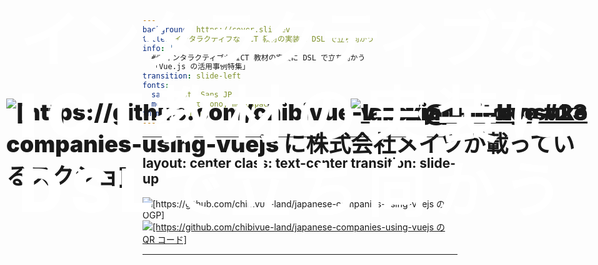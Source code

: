 ```yaml
---
background: https://cover.sli.dev
title: インタラクティブな ICT 教材の実装に DSL で立ち向かう
info: |
  ## インタラクティブな ICT 教材の実装に DSL で立ち向かう
  「Vue.js の活用事例特集」
transition: slide-left
fonts:
  sans: Noto Sans JP
  mono: Input Mono, monospace
theme: ./theme
---
```


<h1>
  <span class="line-1"><span class="accent">インタラクティブ</span>な</span>
  <br />
  <span class="line-2"><span class="accent">ICT教材</span>の実装に</span>
  <br />
  <span class="line-3"><span class="accent">DSL</span>で立ち向かう</span>
</h1>

<p class="abs-bl left-14 bottom-6">
  <a href="https://vuejs-meetup.connpass.com/event/355473/" class="flex gap-3 items-center"><img src="/vuejs-jp.png" alt="v-tokyo" class="w-10 pt-2" />v-tokyo #23</a>
</p>
<p class="abs-br right-14 bottom-6"><a href="https://x.com/naitokosuke">@naitokosuke</a></p>

<style>
h1 {
  margin-top: 2rem;
  font-size: 6rem !important;
  font-weight: 1000;
  line-height: 1.25;

  span { color: white; }

  .accent {
    color: color-mix(in srgb, var(--slidev-theme-primary), black 10%);
    font-weight: 1000;
  }

  .line-2 { letter-spacing: 1.05rem }
  .line-3 { letter-spacing: 0.82rem }
}

p {
  font-size: 2.25rem;
  font-weight: 1000;
  color: color-mix(in srgb, var(--slidev-theme-primary), black 10%);
}
</style>

---
layout: center
class: text-center
transition: slide-up
---

<div class="relative inline-block">
  <img src="/japanese-companies-using-vuejs.png" alt="[https://github.com/chibivue-land/japanese-companies-using-vuejs の OGP]" class="mx-auto h-130" />
  <a href="https://github.com/chibivue-land/japanese-companies-using-vuejs">
    <img src="/qr-japanese-companies-using-vuejs.png" alt="[https://github.com/chibivue-land/japanese-companies-using-vuejs の QR コード]" class="absolute bottom-4 right-10 z-10 w-70 screen-shot-embed" />
  </a>
</div>

---

<img
  src="/mates-on-japanese-companies-using-vuejs.png"
  alt="[https://github.com/chibivue-land/japanese-companies-using-vuejs に株式会社メイツが載っているスクショ]"
  class="flex items-center mx-auto screen-shot-embed"
/>

<div
  class="animated-ellipse"
  style="top: 54%; left: 8%; width: 594px; height: 90px;"
/>

<img src="/mates-logo.png" alt="株式会社メイツ" class="absolute bottom-66 left-140 w-36 mates-logo" />

<style scoped>
.animated-ellipse {
  @apply absolute border-4 border-red-500;
  transform: scale(0);
  animation: pop-in 0.4s ease-out forwards;
  animation-delay: 1s;
  transform-origin: center;
}
@keyframes pop-in {
  0% { transform: scale(0); opacity: 0; }
  60% { transform: scale(1.2); opacity: 1; }
  100% { transform: scale(1); }
}

img.mates-logo {
  transform: scale(0);
  animation: pop-in 0.4s ease-out forwards;
  animation-delay: 1s;
  transform-origin: center;
}
</style>

---
layout: center
class: text-center
transition: slide-up
---

<h1>株式会社メイツ</h1>

<p :class="$slidev.nav.clicks === 1 ? 'clicked' : ''">一言で表すと</p>

<img src="/edutech.png" alt="edutech" class="mx-auto my-4 px-4" :class="$slidev.nav.clicks === 1 ? 'clicked' : ''" />

<div
  v-if="$slidev.nav.clicks === 1"
  class="overlay"
>
  <img src="/aim-at-logo.png" alt="aim@" class="mx-auto my-4" />
  <img src="/reco-logo.png" alt="reco" class="mx-auto my-4 w-50" />
</div>

<div style="display: none;" v-click />

<style scoped>
p.clicked { color: var(--slidev-theme-background); }
img.clicked { filter: blur(40px); }

.overlay {
  top: 5vh;
}
</style>

---
layout: center
---

<div class="flex items-center gap-12">
  <div class="flex-shrink-0">
    <a href="https://x.com/naitokosuke"><img src="/naitokosuke-sns-icon.png" class="w-56 h-56 rounded-full shadow-lg" /></a>
  </div>
  <div class="flex-1">
    <h2 class="text-5xl font-bold mb-6">ナイトウコウスケ</h2>
    <ul class="space-y-3 text-3xl">
      <li class="flex items-center">
        <span class="text-[#42b883] mr-2">▸</span>
        Compostion API 生まれ script setup 育ち
      </li>
      <li class="flex items-center">
        <span class="text-[#35495e] mr-2">▸</span>
        <logos-vue class="h-7 mt-1 mr-2" /> 3.2+
      </li>
    </ul>
    <div class="mt-8 pt-6 border-t border-gray-200">
      <p class="text-2xl text-gray-600">
        株式会社メイツ (2025.02~) <img src="/mates-logo.png" class="ml-2 h-10 inline-block" /><br/>
        フロントエンドエンジニア
      </p>
    </div>
  </div>
</div>

---
layout: center
---

<h1 class="text-8xl leading-36 font-bold mb-0">インタラクティブな<br /> ICT 教材の実装に<br /> DSL で立ち向かう</h1>

<div class="overlay overlay-white" v-click>
  <div>
    <h2 class="text-6xl">今日話すこと</h2>
    <ul class="mx-12 list-disc">
      <li class="text-5xl/24">株式会社メイツ</li>
      <li class="text-5xl/24">ICT 教材開発の課題</li>
      <li class="text-5xl/24">aim@ contents definition language</li>
    </ul>
  </div>
</div>

<style scoped>
.overlay { padding: 0 16px; }
</style>

---
layout: section
---

<h1 class="flex items-center justify-center text-8xl gap-4">
  <span>株式会社メイツ</span>
  <img src="/mates-logo.png" alt="mates inc." class="w-24 mt-4" />
</h1>

---
transition: slide-up
---

<div class="grid gap-4 grid-cols-3 items-center text-5xl my-20">
  <ul class="grid gap-12">
    <li class="font-bold underline underline-#D79A02 underline-offset-8">学習塾事業</li>
    <li class="font-bold underline underline-#e82518 underline-offset-8">アプリ事業</li>
  </ul>

  <img src="/mates-teams.svg" alt="[メイツの事業概要図]" class="col-span-2" />
</div>

---

<h1 class="flex items-center mb-12">
  <img src="/aim-at-logo.png" alt="aim@" aria-hidden="true" class="w-56" />
</h1>

<div class="grid grid-cols-2 gap-8 items-center">
  <ul class="space-y-4 text-4xl">
    <template v-if="$slidev.nav.clicks === 0">
      <li>学習塾向け ICT 教材</li>
      <li>定期テスト、英検、<br />高校入試、etc...</li>
      <li>Web アプリケーション</li>
    </template>
    <template v-if="$slidev.nav.clicks === 1">
      <li class="flex items-center">Web アプリ <logos-vue class="ml-2 h-8" /></li>
      <li>豊富な問題/解答形式</li>
      <li>マルチデバイス (& PWA)</li>
      <li>時間管理、メディアストリーミング、etc...</li>
    </template>
  </ul>
  <div>
    <img
      src="/aim-at-image.png"
      alt="[aim@ のイメージ]"
      class="mx-auto max-h-96"
    />
  </div>
</div>

<div style="display: none;" v-click />

---
class: text-center
layout: section
transition: slide-up
---

<h1 class="text-6xl">学習教材のドメイン知識は複雑</h1>

<p class="text-5xl">(一般的な話)</p>

---
transition: slide-up
---

<div class="mx-auto grid items-center justify-center">
  <h1>多様な学習形式と多様な問題形式</h1>
  <div class="grid grid-cols-3 gap-16 mx-auto">
    <ul class="grid gap-6 text-3xl border border-lightblue-200 bg-lightblue-50 rounded-lg p-4 h-100">
      <li>テスト</li>
      <li>一問一答</li>
      <li>ドリル</li>
      <li>模試</li>
      <li>講義動画</li>
      <li>インプット教材</li>
    </ul>
    <div class="grid col-span-2 grid-cols-2 gap-16 border border-lightblue-200 bg-lightblue-50 rounded-lg p-4 h-100">
      <ul class="grid gap-4 text-3xl">
        <li>択一</li>
        <li>複数選択</li>
        <li>穴埋め</li>
        <li>長文記述</li>
        <li>正誤</li>
        <li>書き順</li>
        <li>並び替え</li>
      </ul>
      <ul class="grid gap-4 text-3xl">
        <li>数式</li>
        <li>画像問題</li>
        <li>長文読解</li>
        <li>グラフ</li>
        <li>リスニング</li>
        <li>スピーキング</li>
        <li>作文添削</li>
      </ul>
    </div>
  </div>
</div>

---
transition: slide-up
layout: center
class: text-center
---

<h2 class="flex items-center text-7xl">
  <img src="/aim-at-logo.png" class="aim-at-logo" alt="aim@" aria-hidden="true" />
  <span>で扱う問題形式</span>
</h2>

<style scoped>
.aim-at-logo {
  width: 240px;
  margin-right: 1rem;
}
</style>

---
transition: slide-up
---

<h1 class="text-7xl">ChoiceFormat</h1>

<div class="grid grid-cols-3 gap-4 text-3xl mt-12">
  <ul class="grid gap-4">
    <li>単一選択/複数選択</li>
    <li>複数重複選択</li>
    <li>選択肢の解除機能</li>
    <li>選択肢のシャッフル</li>
    <li>選択肢に数式</li>
    <li>解答欄の結合</li>
  </ul>
  <img
    src="/choice-format.png"
    alt="[選択式問題のスクリーンショット]"
    class="mx-auto col-span-2 screen-shot-embed"
  />
</div>

---
transition: slide-up
---

<h1 class="text-7xl">WriteFormat</h1>

<div class="grid grid-cols-3 gap-4 text-4xl mt-12">
  <ul class="grid gap-4">
    <li>textarea (作文)</li>
    <li>解答欄の伸び縮み</li>
    <li>解答欄のクリア</li>
  </ul>
  <img
    src="/write-format.png"
    alt="記述形式のスクリーンショット"
    class="mx-auto col-span-2 screen-shot-embed"
  />
</div>

---
transition: slide-up
---

<h1 class="text-5xl">KanjiHiraganaHandWritingFormat</h1>

<div class="grid grid-cols-3 gap-4 text-4xl mt-12">
  <ul class="grid text-5xl gap-4">
    <li>書き順</li>
    <li>消しゴム</li>
    <li>undo</li>
  </ul>
  <img
    src="/kanji-hiragana-hand-writing-format.png"
    alt="手書き形式のスクリーンショット"
    class="mx-auto col-span-2 screen-shot-embed"
  />
</div>

---
transition: slide-up
---

<h1 class="text-7xl">全形式共通</h1>

<div class="grid grid-cols-3 gap-4 text-4xl mt-12">
  <ul class="grid">
    <li>マルバツ</li>
    <li>模範解答</li>
    <li>採点
    </li>
    <li>etc...</li>
  </ul>
  <img src="/scored-with-answer.png" alt="[採点後の模範解答の表示]" class="mx-auto col-span-2 screen-shot-embed" />
</div>

---

<h1 class="text-7xl mb-16">他にも...</h1>

<ul class="space-y-8 text-5xl">
  <li>Hiragana (ひらがなのみ入力)</li>
  <li>SelfScoring (自己採点)</li>
  <li>Speak (音声入力)</li>
  <li>etc...</li>
</ul>

---
layout: section
transition: slide-up
---

<h1 class="text-6xl">実際のコンテンツ開発とその課題</h1>

---
transition: slide-up
---

<h1 v-click>元々の学習画面</h1>

<img src="/old-aim-at.png" alt="元々の学習画面" class="mx-auto screen-shot-embed" />

<p class="text-4xl" v-click>CSV + 問題画像</p>

<ul class="grid gap-4 text-4xl" v-click>
  <li>問題画像の拡大・縮小</li>
  <li>解答欄と問題文が離れている</li>
</ul>

<div class="overlay overlay-blur" v-click>
  <img src="/sp-csv.png" alt="スマホで見た CSV コンテンツ" class="mx-auto my-20 screen-shot-embed" />
</div>

<p v-click class="overlay text-7xl emoji">🥲</p>

<style scoped>
:is(h1, ul, p) {
  position: absolute;
  width: fit-content;
  z-index: 10;
  background-color: var(--vue-green);
  border-radius: 10px;
  padding: 10px;
}

h1 { top: 30px; left: 30px; }

ul { top:300px; right: 10px; }

p { top: 150px; right: 10px; }

p.emoji {
  top: 330px;
  left: 660px;
  z-index: 1000;
  height: 130px;
  width: 130px;
}

.overlay { img { height: 500px; } }
</style>

---

<img src="/csv-content.png" alt="CSV コンテンツ" class="mx-auto screen-shot-embed h-125" />

<div :class="$slidev.nav.clicks === 0 ? 'hidden' : 'overlay overlay-blur'">
  <div class="text-3xl bg-white/90 p-8 rounded-lg">
    <ul v-if="$slidev.nav.clicks === 1">
      <li>問題文中に出てくる解答欄に直接入力できない</li>
      <li>スマホで見ると問題も解答欄もどちらも狭い</li>
      <li>問題画像の読み込みが完了するまでコンテンツを利用できない</li>
    </ul>
    <ul v-if="$slidev.nav.clicks === 2">
      <li>CSV のバリデーションがめんどい</li>
      <li>コンテンツ作成時のプレビューが大変</li>
      <li>画像データなのでレスポンシブ対応が大変 <br />(画像の拡大縮小くらい)</li>
      <li>PDF は扱いたくない、、、</li>
    </ul>
  </div>
</div>

<div style="display: none;" v-click />
<div style="display: none;" v-click />

<style scoped>
.overlay {
  position: fixed;
  top: 0;
  left: 0;
  width: 100%;
  height: 100%;
  background: rgba(0, 0, 0, 0.05);
  display: flex;
  justify-content: center;
  align-items: flex-start;
  z-index: 1000;

  > div {
    background: rgba(255, 255, 255, 0.9);
    padding: 2rem;
    border-radius: 0.5rem;
    width: 80%;
    margin-top: 20vh;
    overflow-y: auto;
    box-shadow: 0 4px 6px rgba(0, 0, 0, 0.1);

    h2 {
      font-size: 1.5rem;
      margin-bottom: 1.5rem;
      color: #333;
    }

    ul {
      list-style-type: disc;
      padding-left: 1.5rem;
      margin-bottom: 1rem;

      ul {
        list-style-type: circle;
        margin-top: 0.5rem;
      }
    }

    li {
      margin-bottom: 0.5rem;
      line-height: 1.5;
    }
  }
}

.hidden { display: none; }
</style>

---
layout: section
transition: slide-up
---

<h1 class="text-8xl">DSL で立ち向かう</h1>

---
transition: slide-up
---

<h1>何でどうやってコンテンツを作る？(ベース)</h1>

<br />

<ul class="grid gap-8 text-6xl">
  <li>LaTeX？ <devicon-latex /></li>
  <li>HTML？ <logos-html5 /></li>
  <li>Markdown？ <logos-markdown /></li>
  <li>独自フォーマット？</li>
</ul>

<style scoped>
h1 { font-size: 46px; }
</style>

---
transition: slide-up
---

<h1 class="flex items-center gap-5 mb-0">LaTeX <devicon-latex text-7xl mt-2 /></h1>

<br />
<br />

<p class="text-6xl flex gap-2 items-center"><mdi-circle-outline class="text-green-500" />表現力</p>
<small class="ml-20">数式や図表の表現力が高い</small>

<br />
<br />

<p class="text-6xl flex gap-2 items-center"><mdi-triangle-outline class="text-blue-500" />Web との親和性</p>
<small class="ml-20">HTML に変換できるけど、、、</small>

<br />
<br />

<p class="text-6xl flex gap-2 items-center"><mdi-triangle-outline class="text-blue-500" />馴染みのない開発者も多少</p>
<small class="ml-20">開発者都合だけど、、、</small>

---
transition: slide-up
---

<h1>HTML <logos-html5 /> (+ CSS)</h1>

<br />
<br />

<p class="text-6xl flex gap-2 items-center"><mdi-circle-outline class="text-green-500" />Web での表現力</p>

<br />
<br />

<p class="text-6xl flex gap-2 items-center"><mdi-close class="text-red-500" />手書きが面倒</p>
<small class="ml-20">タグを全部書くのが大変</small><br />
<small class="ml-20">数式も MathML で書く、、、？</small>

---
transition: slide-up
---

<h1>Markdown <logos-markdown /></h1>

<br />
<br />

<p class="text-6xl flex gap-2 items-center"><mdi-circle-outline class="text-green-500" />比較的書きやすい/読みやすい</p>

<br />
<br />

<p class="text-6xl flex gap-2 items-center"><mdi-circle-outline class="text-green-500" />拡張が容易</p>
<small class="ml-20">既存のプロセッサやプラグインが利用できる(markdown-it など)</small>

---
layout: center
---

<div class="grid gap-8 text-7xl">
  <p>HTML を書きたい！</p>
  <p>(手書きは大変)</p>
  <p>HTML を簡潔に書きたい！！</p>
  <p>基本的には Markdown で</p>
  <p>LaTeX などは局所的に</p>
</div>

---
layout: section
class: text-7xl
transition: view-transition
---

<br />

<h1 class="flex items-center justify-center gap-12">
  <span class="view-a">A</span><span class="view-c">C</span><span class="view-d">D</span><span class="view-l">L</span>
</h1>

<style scoped>
.view-a { view-transition-name: a; color: var(--aim-at-red) !important; }
.view-c { view-transition-name: c; color: var(--aim-at-red) !important; }
.view-d { view-transition-name: d; color: var(--aim-at-red) !important; }
.view-l { view-transition-name: l; color: var(--aim-at-red) !important; }
</style>

---
layout: center
class: text-center
transition: view-transition
---

<h1><span class="view-a">A</span>im@ <span class="view-c">C</span>ontents <span class="view-d">D</span>efinition <span class="view-l">L</span>anguage</h1>

<style scoped>
.view-a { view-transition-name: a; color: var(--aim-at-red); }
.view-c { view-transition-name: c; color: var(--aim-at-red); }
.view-d { view-transition-name: d; color: var(--aim-at-red); }
.view-l { view-transition-name: l; color: var(--aim-at-red); }
</style>

---
transition: slide-up
---

<h1>
  <span class="view-a">A</span>im@ 
  <span class="view-c">C</span>ontents 
  <span class="view-d">D</span>efinition 
  <span class="view-l">L</span>anguage
</h1>

<div class="grid gap-16">
  <h2 class="text-4xl grid items-center">
    Markdown 拡張した DSL <span class="text-2xl">
    (<span class="font-bold text-#2897c8">D</span>omain <span class="font-bold text-#2897c8">S</span>pecific <span class="font-bold text-#2897c8">L</span>anguage)</span>
  </h2>
  <div class="grid grid-cols-3 gap-24">
    <div>
      <ul class="grid gap-2 text-3xl">
        <li>KaTeX</li>
        <li>ルビ、画像、動画</li>
        <li>sanitize</li>
      </ul>
    </div>
    <div class="col-span-2">
      <ul class="grid gap-2 text-3xl">
        <li>塾固有のレイアウト</li>
        <li>専用のタグ</li>
        <li>問題ごとのメタ情報</li>
      </ul>
    </div>
  </div>
  <div v-click class="overlay overlay-white">
    <div>
      <p class="text-5xl text-center">
        <span>1 問の問題、ヒント、解説、メタ情報を</span><br />
        <span>1 つのファイルで記述できる</span>
      </p>
      <p class="text-3xl text-end mt-15 mr-5"><logos-vue text-3xl mr-2 />SFC...?</p>
    </div>
  </div>
</div>

<style scoped>
.view-a { view-transition-name: a; color: var(--aim-at-red); }
.view-c { view-transition-name: c; color: var(--aim-at-red); }
.view-d { view-transition-name: d; color: var(--aim-at-red); }
.view-l { view-transition-name: l; color: var(--aim-at-red); }

.overlay {
  p:first-child {
    margin-top: 100px;
    background-color: var(--slidev-theme-background);
    padding: 10px;
    border-radius: 10px;
    border: 2px solid var(--slidev-theme-text);
  }
}
</style>

---
transition: slide-up
---

<h1 class="text-4xl">ACDL 例</h1>

<div class="grid grid-cols-2 gap-2">

```markdown
<aim-question>
## 因数分解小テスト

### １. 因数分解しなさい

(1) $9x^2 - 16=$ <aim-input />
</aim-question>

<aim-meta>
配点: '0'
解説画像:
  - kaisetsu.png
問題種類*: その他
問題形式: 演習問題形式
...
</aim-meta>
```

```markdown
<aim-answer>
(1) $9x^2 - 16 = (3x + 4)(3x - 4)$

<aim-img
  filename="kaisetsu.png"
  width="600px"
/>
</aim-answer>

<aim-hint>
# ヒント

- ヒント 1
- ヒント 2
- ヒント 3

</aim-hint>
```

</div>

<style scoped>
:deep(.slidev-code) {
  code {
    font-size: 1.2rem;
    line-height: 1.3;
  }
}
</style>

---

<img src="/cms-example.png" alt="aim@ CMS のサンプル" class="w-200 mx-auto screen-shot-embed" />

---
layout: section
transition: slide-up
---

<h1 class="text-6xl">ACDL のランタイム</h1>

---
transition: slide-up
layout: center
---

<div class="grid grid-cols-2 gap-6">
  <div class="border border-gray-300 rounded-xl p-6 shadow-lg w-110">
    <h2 class="text-4xl font-bold mb-4">ユーザー入力</h2>
    <ul class="space-y-2 text-2xl">
      <li class="flex items-start">
        <span class="mr-2 mt-1">•</span>
        自作ソフトウェアキーボード
      </li>
      <li class="flex items-start">
        <span class="mr-2 mt-1">•</span>
        入力フィールドの状態管理
      </li>
      <li class="flex items-start">
        <span class="mr-2 mt-1">•</span>
        解答のバリデーション
      </li>
    </ul>
  </div>
  <div class="border border-gray-300 rounded-xl p-6 shadow-lg">
    <h2 class="text-4xl font-bold mb-4">メディアの取り扱い</h2>
    <ul class="space-y-2 text-2xl">
      <li class="flex items-start">
        <span class="mr-2 mt-1">•</span>
        ストリーミング
      </li>
      <li class="flex items-start">
        <span class="mr-2 mt-1">•</span>
        プレイヤー
      </li>
      <li class="flex items-start">
        <span class="mr-2 mt-1">•</span>
        認可
      </li>
      <li class="flex items-start">
        <span class="mr-2 mt-1">•</span>
        cleanup の処理
      </li>
    </ul>
  </div>
</div>

---

<h1>インタラクション実装 (ランタイム) の課題</h1>

<br />

<div v-if="$slidev.nav.clicks === 0" class="text-4xl grid">
  <ul class="grid gap-10">
    <li>コンテンツは DSL で記述されて、生の HTML (DOM) <br />に変換される</li>
    <li><logos-vue /> で実装する部分と生 DOM を混ぜ合わせて<br />インタラクティブにする必要がある</li>
  </ul>
  <br />
  <span class="mb-4 text-3xl">例えば</span>
  <span class="text-2xl font-bold">ソフトウェアキーボード、採点処理時に正誤を表示、etc...</span>
</div>

<div v-if="$slidev.nav.clicks === 1" class="overlay overlay-white">
  <div>
    <ul class="text-4xl grid gap-6">
      <li>愚直にやると <logos-vue /> の世界と生 DOM の世界を<br />何度も行き来することになる</li>
      <li>
        生 DOM をいじると UI の記述が命令的になる
        <ul class="mt-6 text-3xl grid gap-4 list-disc px-10">
          <li>selector はどうするか</li>
          <li>その時点での DOM 全体の構造が不明</li>
          <li>イベントリスナーの管理がめんどくさい</li>
        </ul>
      </li>
    </ul>
    <p class="mt-12 font-bold text-4xl text-center">UI の仕様がわからなくなる (なんでもできてしまう)</p>
  </div>
</div>

<p v-if="$slidev.nav.clicks === 2" class="text-4xl leading-18">
  あらゆるところで <logos-vue /> のスケジューラーのことを考慮<br />しながら実装する必要がある
  <br />
  <span class="text-3xl">(どこで nextTick() を使うか使わないか)</span>
</p>

<template v-if="$slidev.nav.clicks === 3">
  <p class="text-4xl font-bold underline mt-4">これらをうまく解決したい</p>

  <ul class="text-5xl grid gap-10 mt-10">
    <li><logos-vue /> と生 DOM の組み合わせ</li>
    <li>生 DOM 操作の命令的な記述</li>
    <li><logos-vue /> のスケジューラー (nextTick())</li>
  </ul>
</template>

<div style="display: none;" v-click />
<div style="display: none;" v-click />
<div style="display: none;" v-click />

<style scoped>
h1 { font-size: 47px; }
</style>

---
transition: slide-up
---

<h1 class="text-6xl">ランタイムの実装のアプローチ</h1>

<p class="text-5xl mt-16">実装を 2 つの空間に分離する</p>

<div class="grid grid-cols-2 gap-8 mt-10">
  <div class="border p-8 border-solid border-gray-300 rounded-lg">
    <h2 class="text-6xl mb-4 font-bold">Infra</h2>
    <p class="text-4xl mt-8">UI 更新の仕組み</p>
  </div>
  <div class="border p-8 border-solid border-gray-300 rounded-lg">
    <h2 class="text-6xl mb-4 font-bold">Impl</h2>
    <p class="text-4xl mt-8">ビジネスロジック</p>
  </div>
</div>

---

# Infra のアーキテクチャ

<img
  src="/aim-at-markdown-arch.png"
  alt="aim@ のアーキテクチャ"
  class="w-145 mx-auto"
/>

<p
  style="position: absolute; bottom: 345px; right: 520px;"
  class="text-4xl description"
  v-click
>
  宣言的な UI の状態
  <br />
  (デカい reactive object)
</p>

<p
  style="position: absolute; bottom: 130px; right: 100px;"
  class="text-4xl description"
  v-click
>
  ACDL → HTML
</p>

<p
  style="position: absolute; bottom: 235px; right: 20px;"
  class="text-4xl description"
  v-click
>
  HTML にインタラクティブな機能を注入
</p>

<style scoped>
.description {
  background-color: var(--slidev-theme-accent);
  color: var(--slidev-theme-background);
  padding: 10px 20px;
  border-radius: 10px;
  font-weight: bold;
}
</style>

---

<h1 class="text-6xl">Render</h1>

<div class="grid grid-cols-3">
<div>

<ul class="grid gap-4 text-4xl">
  <li>ACDL → HTML</li>
  <br />
  <li>pre process</li>
  <li>post process</li>
  <li>sanitize</li>
</ul>

</div>
<div class="col-span-2">

```ts
function render(s: string, opts?: RenderOptions): string {
  return [preProcess, markdown.render, postProcess, sanitize].reduce(
    (acc, p) => p(acc, opts),
    s
  );
}

interface RenderOptions {
  shouldRenderMedia: boolean;
  isVertical: boolean;
  // etc...
}
```

</div>
</div>

<div
  v-if="$slidev.nav.clicks === 1"
  class="overlay overlay-blur"
  style="overflow: hidden; padding: 10px;"
>
<div class="w-200 relative">

<div class="absolute top-7 right-10 text-white bg-gray-800 px-2 py-1 rounded text-3xl font-bold z-10">ACDL</div>

```html
## 因数分解小テスト ### １. 因数分解しなさい (1) $9x^2 - 16=$ <aim-input />
```

<div
  class="absolute top-7 right-10 text-white bg-gray-800 px-2 py-1 rounded text-3xl font-bold z-10"
  style="margin-top: 10rem;;"
>
  HTML
</div>

<br />

```html
<div class="pa-2 rendered overflow-y-auto full-height">
  <h2>因数分解小テスト</h2>
  <h3>１. 因数分解しなさい</h3>
  <p>
    (1)
    <span class="katex">
      <span class="katex-html">
        <span class="base">
          <span
            class="strut"
            style="height:0.897438em;vertical-align:-0.08333em;"
          ></span>
          <span class="mord">9</span>
          <span class="mord">
            <span class="mord mathnormal">x</span>
            <span class="msupsub">
              <span class="vlist-t">
                <span class="vlist-r">
                  <span class="vlist" style="height:0.8141079999999999em;">
                    <span style="top:-3.063em;margin-right:0.05em;">
                      <span class="pstrut" style="height:2.7em;"></span>
                      <span class="sizing reset-size6 size3 mtight">
                        <span class="mord mtight">2</span>
                      </span>
                    </span>
                  </span>
                </span>
              </span>
            </span>
          </span>
          <span
            class="mspace"
            style="margin-right:0.2222222222222222em;"
          ></span>
          <span class="mbin">−</span>
          <span
            class="mspace"
            style="margin-right:0.2222222222222222em;"
          ></span>
        </span>
        <span class="base">
          <span
            class="strut"
            style="height:0.64444em;vertical-align:0em;"
          ></span>
          <span class="mord">1</span>
          <span class="mord">6</span>
          <span
            class="mspace"
            style="margin-right:0.2777777777777778em;"
          ></span>
          <span class="mrel">=</span>
        </span>
      </span>
    </span>
    <span class="question-field">
      <span class="question-field-input-wrapper">
        <input class="question-field-input" data-aim-tag="" placeholder="" />
      </span>
      <span class="question-field-error"></span>
    </span>
  </p>
</div>
```

</div>
</div>

<div v-click style="display: none;" />

<style scoped>
.overlay { display: grid; justify-items: center; }

:deep(.slidev-code) {
  code { font-size: 1.1rem; line-height: 1.2; }
}
</style>

---
transition: slide-up
---

<h1 class="text-5xl">Bridge</h1>

<div class="grid gap-8">
<ul class="grid gap-2">
  <li class="text-3xl">宣言的な UI の状態</li>
  <li class="text-3xl">問題データから作成されるリアクティブオブジェクト</li>
</ul>

<div>

<img src="/vue-bridge-dom.drawio.svg" alt="what is bridge?" class="w-170 mx-auto" />

</div>
</div>

---
layout: center
transition: slide-up
---

<img src="/bridge-structure.drawio.svg" alt="what is bridge?" class="h-120 mx-auto" />

<div v-if="$slidev.nav.clicks === 1" class="overlay overlay-blur">
<div class="bg-white/90 p-8 rounded-lg">

```ts
const bridge = ref<MarkdownQuestionBridge | null>(null);

interface MarkdownQuestionBridge {
  questionFormatsBridges: QuestionFormatBridge[];
}

type QuestionFormatBridge =
  | SingleFormatBridge
  | SpeakFormatBridge
  | ChoiceFormatBridge
  | WriteFormatBridge
  | SelfScoringFormatBridge;
//  ...
```

</div>
</div>

<div v-click style="display: none;" />

<style scoped>
.overlay {
  > div {
    width: fit-content;
    display: grid;
    justify-self: center;
    place-items: center;
    height: 100%;

    :deep(.slidev-code) {
      code {
        font-size: 1.5rem;
        line-height: 1.3;
      }
    }
  }
}
</style>

---

<h1 class="text-5xl">Bridge は巨大リアクティブオブジェクト</h1>

<div class="grid gap-8 mt-12">
  <p class="text-5xl text-gray-600"><span v-mark="{ color: 'var(--aim-at-red)' }">すべての UI 状態を管理</span></p>

  <div class="mt-8">
    <p class="text-4xl flex items-center gap-2"><logos-vue /> の reactivity system が嬉しい</p>
    <div class="grid grid-cols-2 gap-8 mt-12">
      <div class="p-8 border bg-#42b883 rounded-lg text-center">
        <p class="text-4xl font-bold text-#35495e">.value</p>
      </div>
      <div class="p-8 border bg-#35495e rounded-lg text-center">
        <p class="text-4xl font-bold text-#42b883">deep watch</p>
      </div>
    </div>
  </div>
</div>

<style scoped>
.text-aim-at-red { color: var(--aim-at-red); }
</style>

---
transition: slide-up
---

<h1 class="text-8xl">Hydration</h1>

<br />

<div class="grid grid-cols-2">

<ul class="grid gap-10 ">
  <li class="text-4xl">DOM と Bridge のリンク</li>
  <li class="text-3xl">Vue の世界の外で DOM 操作</li>
</ul>

```ts
hydrate({
  markdownQuestionBridge,
  inputElementClassName,
  // ...
});
```

</div>

<style scoped>
:deep(.slidev-code) {
  height: fit-content;
  code {
    font-size: 1.5rem;
    line-height: 1.3;
  }
}
</style>

---
transition: slide-up
---

<p class="text-5xl">{{ message }}</p>

<br />
<br />

````md magic-move
```ts
const real: document.getElementById(hydrationId);
```

```ts
ctx.markdownQuestionBridge.value?.questionFormatsBridges.forEach(
  (markdownQuestionFormat, i) => {
    switch (markdownQuestionFormat.type) {
      case QuestionFormatBridgeType.Write:
      case QuestionFormatBridgeType.Choice: {
        hydrateInput(ctx, real, markdownQuestionFormat, i);
        break;
      }
      // ...
    }
  }
);
```

```ts
function hydrate(ctx: HydrateContext): HydratedHandler {
  // ...
  const update = () => {
    try {
      internalUpdate(ctx, real);
    } catch (e) {
      // error handling
    }
  };

  // HydratedHandler
  return { update /* ... */ };
}
```
````

<script setup>
import { computed } from "vue";
const message = computed(() => {
  if ($slidev.nav.clicks === 0) return "1. 対象の DOM 要素を取得";
  if ($slidev.nav.clicks === 1) return "2. DOM に Bridge を hydrate ";
  if ($slidev.nav.clicks === 2) return "3. HydratedHandler の生成";
  return "";
});
</script>

<style scoped>
:deep(.slidev-code) {
  font-size: 1.4rem !important;
  line-height: 1.3 !important;
}
</style>

---

```ts
// bridge を生成
bridge.value = build(questionFormats /* ... */);

// DOM を生成 (v-html で挿入)
renderedQuestionText.value = render(acdl /* ... */);

// bridge を DOM に hydrate
nextTick(() => {
  hydratedHandler = hydrate({
    markdownQuestionBridge: bridge,
    targetSelector: "#question-42445345736",
    /* ... */
  });
});
```

<br />

```ts
// Bridge を watch して受け取った HydratedHandler を実行することで UI を更新する
const bridge = ref<MarkdownQuestionBridge | null>(null);
watch([bridge, activeQuestionFieldInfo], () => hydratedHandler?.update?.(), {
  deep: true,
});
```

<div v-if="$slidev.nav.clicks === 1" class="overlay">

<img
  src="/aim-at-markdown-arch.png"
  alt="aim@ のアーキテクチャ"
  class="mx-auto h-130"
/>

</div>

<div v-click style="display: none;" />

<style scoped>
h1 {
  font-size: 4rem;
  position: absolute;
  top: 10px;
  right: 10px;
  z-index: 999;
  border: 1px solid var(--slidev-theme-text);
  padding: 1px;
  border-radius: 10px;
}


:deep(.slidev-code) {
  code {
    font-size: 1.1rem;
    line-height: 1.3;
  }
}
</style>

---

<h1 class="text-7xl">ここまでで Infra は揃った</h1>

<br />

<p class="text-6xl leading-18">Bridge を操作することで<br />UI が更新される</p><br />
<p class="text-6xl leading-18">Bridge を使って UI に関する<br />ビジネスロジックを実装していく</p>

---

<h1 class="text-5xl">Impl</h1>

<div class="grid gap-8">
  <p class="text-4xl">Bridge を使って UI に関するビジネスロジックを記述</p>

  <ul class="grid gap-4 text-3xl">
    <li>時間切れ → 自動採点 → <mdi-circle-outline class="text-green-500" /><mdi-close class="text-red-500" /></li>
    <li>学習フェーズ (回答中、採点後、見直し) の変更 → UI の更新</li>
    <li>選択肢選択のビジネスロジック <span class="text-xl">(コンテンツの設定によって挙動が変わる)</span>
      <ul class="mt-3 text-xl list-disc ml-6">
        <li :class="$slidev.nav.clicks === 1 ? 'text-aim-at-red' : ''">選択済み選択肢 (追加されるのか、解除されるのか)</li>
      </ul>
    </li>
    <li>数式入力の不正な入力に対するバリデーション
      <ul class="mt-3 text-xl list-disc ml-6">
        <li>累乗のネストや 2 重根号、半分数の禁止、etc...</li>
      </ul>
    </li>
    <li>
      <span :class="$slidev.nav.clicks === 1 ? 'text-aim-at-red' : ''">左右キーの押下で解答欄移動</span>、etc...
    </li>
  </ul>

  <div v-if="$slidev.nav.clicks === 1" class="overlay overlay-blur">
    <p class="text-4xl leading-relaxed px-8">
      中でも DSL によってレンダリングされた部分からの<br />イベント (input, focus, blur, etc...) は <span class="text-aim-at-red">UserAction</span> <br />という名前で実装されている
    </p>
  </div>
</div>

<div v-click style="display: none;" />

<style scoped>
.overlay {
  z-index: 999;
  padding: 2rem;

  > p {
    margin-bottom: 250px;
    padding: 1rem;
    border-radius: 1rem;
    background-color: var(--slidev-theme-background);
    height: fit-content;
    border: 2px solid var(--slidev-theme-text);
  }
}

.overlay-blur { backdrop-filter: blur(1px); }

.text-aim-at-red { color: var(--aim-at-red); }
</style>

---

<h1 class="text-4xl">キーボードごとに多様なアクションが実装</h1>

<br />
<br />
<br />

<img v-if="$slidev.nav.clicks === 0" src="/keyboard-math.png" alt="" class="w-full mx-auto screen-shot-embed" />
<img v-if="$slidev.nav.clicks === 1" src="/keyboard-choice.png" alt="" class="w-full mx-auto screen-shot-embed" />
<img v-if="$slidev.nav.clicks === 2" src="/keyboard-chemistry.png" alt="" class="w-full mx-auto screen-shot-embed" />
<img v-if="$slidev.nav.clicks === 3" src="/keyboard-tegaki.png" alt="" class="w-full mx-auto screen-shot-embed" />

<div v-if="$slidev.nav.clicks === 4" class="mt-4">
    <h2 class="text-3xl font-semibold mb-10">実 DOM にバインドされる UserActions</h2>
    <ul class="list-disc list-inside space-y-6 text-2xl">
      <li>handleInput</li>
      <li>handleFocus</li>
      <li>handleBlur</li>
      <li>handleClickDeleteButton</li>
    </ul>
    <img src="/hydration-binding-user-actions.png" alt="" class="h-110 mx-auto screen-shot-embed absolute bottom-5 right-30" />
</div>

<img v-if="$slidev.nav.clicks === 5" src="/user-actions.png" alt="" class="w-full mx-auto screen-shot-embed" />

<div v-click style="display: none;" />
<div v-click style="display: none;" />
<div v-click style="display: none;" />
<div v-click style="display: none;" />
<div v-click style="display: none;" />

---
transition: slide-up
---

<h1 class="text-6xl">binding</h1>

<p class="text-4xl">キーボードごとのアクションを DOM に紐付ける</p>

<br />
<br />
<br />

  <div class="grid gap-16 ">
    <ul class="text-4xl grid gap-8">
      <li><logos-vue /> コンポーネント (キーボード等) のイベント</li>
      <li>生 DOM (DSL でレンダリングされた要素) のイベント</li>
    </ul>
    <p class="text-4xl">異なる世界のイベントを統一的に扱いたい</p>
  </div>

---
transition: slide-up
---

<h1 class="text-6xl">2 つのバインディング方法</h1>

<h2 class="text-3xl">bind via <logos-vue text-2xl /> template</h2>

```html
<template>
  <EnglishKeyboard
    @click:english-key="bridge.userActions.english.vueBindings.swKeyboard.handleClickKey"
    ...
  />
</template>
```

<br />

<h2 class="text-3xl">bind via hydration</h2>

```ts
const hydrate = (/** ... */) => {
  // ...
  target.addEventListener("input", (e) =>
    bridge.userActions.english.hydrationBindings.handleInput(e)
  );
};
```

<div v-if="$slidev.nav.clicks === 1" class="overlay overlay-blur">
  <img src="/binding-methods.png" alt="user action binding" class="h-100 mx-auto mt-20" />
</div>

<div v-click style="display: none;" />

<style scoped>
ol { font-size: 1.4rem; }

:deep(.slidev-code) {
  code { font-size: 1.1rem; line-height: 1.1; }
}
</style>

---
layout: center
---

<img src="/cohesion.png" alt="VS Code でのディレクトリツリー" class="h-130 mx-auto" />

<style scoped>
.slidev-layout { background-color: #1E1F30 !important; }
</style>

---

<br />
<div class="grid gap-12 grid-cols-2">
  <div>
    <h2 class="text-6xl mb-8">Infra</h2>
    <ul class="grid text-4xl gap-4">
      <li>Bridge: UI の状態管理</li>
      <li>Render: ACDL → HTML</li>
      <li>Hydration: DOM 連携</li>
    </ul>
  </div>
  <div>
    <h2 class="text-6xl mb-8">Impl</h2>
    <ul class="grid text-4xl gap-4">
      <li>ビジネスロジック</li>
      <li>ユーザーアクション</li>
      <li>Bridge を操作して UI 更新</li>
    </ul>
  </div>
</div>

<ul class="text-4xl tracking-wider mt-24 grid gap-4">
  <li><span v-mark="{ color: 'var(--aim-at-red)' }">生 DOM と Vue の境界を明確にした</span></li>
  <li><span v-mark="{ color: 'var(--aim-at-red)' }">Bridge を操作して UI を更新 (UI を宣言的に記述)</span></li>
</ul>

---
layout: section
transition: slide-up
---

<h1 class="text-5xl">DSL でインタラクティブ教材に立ち向かう</h1>

---

# まとめ

<div class="grid gap-16 text-5xl">
  <div class="before-after-container">
    <div class="image-wrapper">
      <img src="/choice-format-old.png" alt="Before: CSV + 画像形式" :class="$slidev.nav.clicks <= 1 ? 'active' : 'inactive'" />
      <div class="image-label" :class="$slidev.nav.clicks === 0 ? 'visible' : 'hidden'">Before (CSV + 画像)</div>
    </div>
    <div class="image-wrapper">
      <img src="/choice-format.png" alt="After: ACDL形式" :class="$slidev.nav.clicks <= 1 ? 'inactive' : 'active'" />
      <div class="image-label" :class="$slidev.nav.clicks === 0 ? 'hidden' : 'visible'">After (ACDL)</div>
    </div>
  </div>

  <div v-click style="display: none;" />

  <div class="overlay overlay-white" v-if="$slidev.nav.clicks === 1">
    <div>
      <ul class="grid gap-4">
        <li>CSV + 画像では解答欄と問題文が分離</li>
        <li>レスポンシブ対応の困難さ</li>
        <li>インタラクティブな教材実装の複雑性</li>
      </ul>
    </div>
  </div>

  <div v-click style="display: none;" />

  <div class="overlay overlay-white" v-click>
    <div>
      <ul class="grid gap-4">
        <li>問題文中に直接解答欄を配置</li>
        <li>マルチデバイス対応の実現</li>
        <li>コンテンツ開発の DX 改善</li>
        <li class="text-3xl">(単一ファイル、 プレビュー環境)</li>
      </ul>
    </div>
  </div>

  <div class="overlay overlay-white" v-click>
    <div>
      <ul class="grid gap-4">
        <li>ACDL (DSL) によるコンテンツ記述</li>
        <li>Bridge による宣言的な UI 記述</li>
        <li>ドメインロジックの凝集度の向上</li>
      </ul>
    </div>
  </div>
</div>

<style scoped>
.before-after-container {
  display: flex;
  justify-content: center;
  align-items: center;
  gap: 2rem;
  width: 100%;
  margin: 0 auto 2rem;
  height: 400px;
}

.image-wrapper {
  position: relative;
  display: flex;
  flex-direction: column;
  align-items: center;
  gap: 1rem;
}

.image-wrapper img {
  height: 300px;
  width: auto;
  transition: all 0.6s ease-in-out;
  border-radius: 0.5rem;
  box-shadow: 0 2px 4px rgba(0, 0, 0, 0.05);
}

.image-wrapper img.active {
  height: 380px;
  filter: brightness(1);
  box-shadow: 0 4px 12px rgba(0, 0, 0, 0.1);
}

.image-wrapper img.inactive {
  height: 150px;
  filter: brightness(0.3) opacity(0.5);
  box-shadow: 0 1px 2px rgba(0, 0, 0, 0.05);
}

.image-label {
  color: var(--slidev-theme-text);
  font-size: 1.5rem;
  font-weight: 600;
  transition: opacity 0.6s ease;
  margin-top: 0.5rem;
}

.image-label.visible { opacity: 1; }

.image-label.hidden { opacity: 0.3; }

</style>

---
layout: center
transition: slide-up
---

<h1 class="text-6xl">今後の課題</h1>

<div class="grid gap-8">
  <div>
    <h2 class="text-4xl mb-2 font-bold">レガシー CSV コンテンツの負債</h2>
    <ul class="grid gap-2 text-3xl ml-9 list-disc">
      <li>膨大なフォーマット、複雑怪奇な実装...</li>
      <li>ACDL 実装との二重管理</li>
    </ul>
  </div>

  <div>
    <h2 class="text-4xl mb-2 font-bold">テストと品質保証</h2>
    <ul class="grid gap-2 text-3xl ml-9 list-disc">
      <li>要件が複雑すぎて、動作確認が非常に大変</li>
      <li>テストの拡充と改善</li>
    </ul>
  </div>

  <div>
    <h2 class="text-4xl mb-2 font-bold">ACDL 自身の進化</h2>
    <ul class="grid gap-2 text-3xl ml-9 list-disc">
      <li>より表現力豊かに、より使いやすく</li>
    </ul>
  </div>
</div>

---

<h1 class="text-7xl">Time is up...</h1>

<ul class="text-4xl grid gap-4 mx-16">
  <li v-click>タイマー</li>
  <li>
    <span class="block mb-3" v-click>生徒の学習フェーズ</span>
    <ul class="ml-8 mt-2 text-3xl list-disc grid">
      <li v-after>解答中</li>
      <li v-after>マルバツ</li>
      <li v-after>やり直し</li>
      <li v-after>etc...</li>
    </ul>
  </li>
  <li v-click>発音問題</li>
  <li v-after>etc...</li>
</ul>

<div v-click class="overlay overlay-white">
  <p class="text-4xl">But!!!!!!</p>
</div>

<div v-click class="overlay overlay-white">
  <div class="grid grid-cols-2 items-center mx-16">
    <p class="text-5xl">
      tech-lead of <img src="/mates-logo.png" alt="aim@" class="h-12 inline-block mx-2 mb-4" /><br />
      is here today ...lol<br/>
      <span class="text-2xl">(Ask him anything!)</span>
    </p>
    <img src="/ubugeeei-icon.jpg" alt="aim@" class="h-100" />
  </div>
</div>

<style scoped>
</style>

---
layout: center
class: text-center
---

<h1 class="text-5xl">仲間を募集しています</h1>

<div class="mt-12 grid grid-cols-2 gap-8">
  <div class="flex flex-col items-center">
    <img src="/wantedly.png" alt="Wantedly 上のメイツのページ" class="h-60 screen-shot-embed mb-4" />
    <p class="text-3xl text-center">Wantedly で<br />「メイツ」と検索！</p>
  </div>
  <div class="flex flex-col items-center">
    <img src="/vue-fes-japan-2025.png" alt="Vue Fes Japan 2025" class="h-60 screen-shot-embed mb-4" />
    <p class="text-3xl text-center">Vue Fes Japan<br />スポンサー (予定)</p>
  </div>
</div>

---
layout: section
class: text-3xl
---

# ありがとうございました
